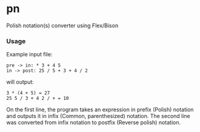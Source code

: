 # pn
Polish notation(s) converter using Flex/Bison

### Usage

Example input file:

```
pre -> in: * 3 + 4 5
in -> post: 25 / 5 + 3 + 4 / 2
```

will output:
```
3 * (4 + 5) = 27
25 5 / 3 + 4 2 / + = 10
```

On the first line, the program takes an expression in prefix (Polish) notation
and outputs it in infix (Common, parenthesized) notation. The second line was
converted from infix notation to postfix (Reverse polish) notation.
